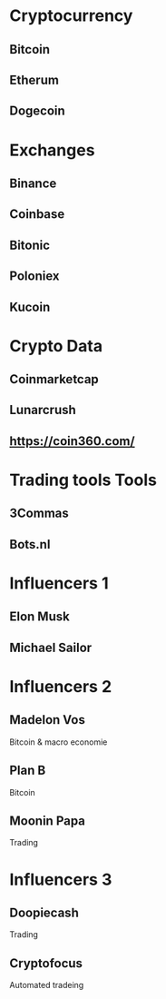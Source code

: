 # Cryptocurrency
## Bitcoin
## Etherum
## Dogecoin

# Exchanges
## Binance
## Coinbase
## Bitonic
## Poloniex
## Kucoin
## 

# Crypto Data
## Coinmarketcap
## Lunarcrush
## https://coin360.com/

# Trading tools Tools
## 3Commas
## Bots.nl

# Influencers 1
## Elon Musk
## Michael Sailor

# Influencers 2
## Madelon Vos
Bitcoin & macro economie
## Plan B
Bitcoin
## Moonin Papa
Trading

# Influencers 3
## Doopiecash
Trading
## Cryptofocus
Automated tradeing


